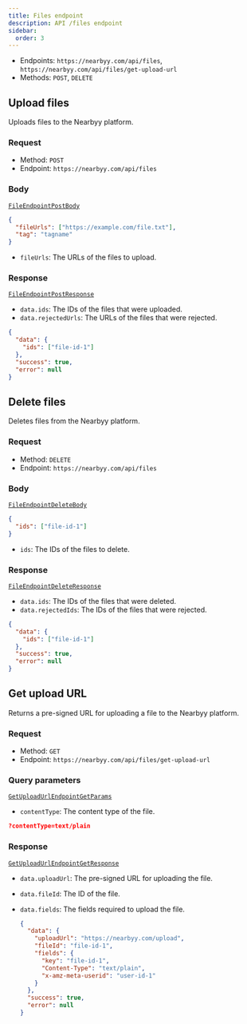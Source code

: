 ```yaml
---
title: Files endpoint
description: API /files endpoint
sidebar:
  order: 3
---
```


- Endpoints: `https://nearbyy.com/api/files`, `https://nearbyy.com/api/files/get-upload-url`
- Methods: `POST`, `DELETE`

## Upload files

Uploads files to the Nearbyy platform.

### Request

- Method: `POST`
- Endpoint: `https://nearbyy.com/api/files`

### Body

[`FileEndpointPostBody`](../types#fileendpointpostbody)

```json title="Request Body"
{
  "fileUrls": ["https://example.com/file.txt"],
  "tag": "tagname"
}
```

- `fileUrls`: The URLs of the files to upload.

### Response

[`FileEndpointPostResponse`](../types#fileendpointpostresponse)

- `data.ids`: The IDs of the files that were uploaded.
- `data.rejectedUrls`: The URLs of the files that were rejected.

```json title="Response Body"
{
  "data": {
    "ids": ["file-id-1"]
  },
  "success": true,
  "error": null
}
```

## Delete files

Deletes files from the Nearbyy platform.

### Request

- Method: `DELETE`
- Endpoint: `https://nearbyy.com/api/files`

### Body

[`FileEndpointDeleteBody`](../types#fileendpointdeletebody)

```json title="Request Body"
{
  "ids": ["file-id-1"]
}
```

- `ids`: The IDs of the files to delete.

### Response

[`FileEndpointDeleteResponse`](../types#fileendpointdeleteresponse)

- `data.ids`: The IDs of the files that were deleted.
- `data.rejectedIds`: The IDs of the files that were rejected.

```json title="Response Body"
{
  "data": {
    "ids": ["file-id-1"]
  },
  "success": true,
  "error": null
}
```

## Get upload URL

Returns a pre-signed URL for uploading a file to the Nearbyy platform.

### Request

- Method: `GET`
- Endpoint: `https://nearbyy.com/api/files/get-upload-url`

### Query parameters

[`GetUploadUrlEndpointGetParams`](../types#getuploadurlendpointgetparams)

- `contentType`: The content type of the file.

```json "contentType" title="Query Parameters"
?contentType=text/plain
```

### Response

[`GetUploadUrlEndpointGetResponse`](../types#getuploadurlendpointgetresponse)

- `data.uploadUrl`: The pre-signed URL for uploading the file.
- `data.fileId`: The ID of the file.
- `data.fields`: The fields required to upload the file.

  ```json title="Response Body"
  {
    "data": {
      "uploadUrl": "https://nearbyy.com/upload",
      "fileId": "file-id-1",
      "fields": {
        "key": "file-id-1",
        "Content-Type": "text/plain",
        "x-amz-meta-userid": "user-id-1"
      }
    },
    "success": true,
    "error": null
  }
  ```
